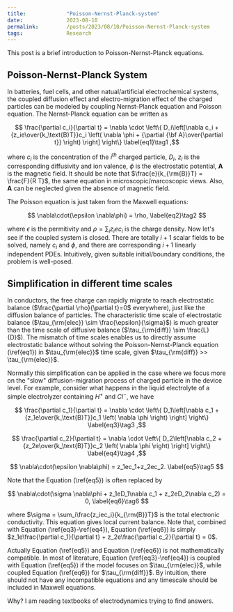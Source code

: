 ```yaml
---
title:             "Poisson-Nernst-Planck-system"
date:              2023-08-10
permalink:         /posts/2023/08/10/Poisson-Nernst-Planck-system
tags:              Research
---
```


This post is a brief introduction to Poisson-Nernst-Planck equations.

## Poisson-Nernst-Planck System

In batteries, fuel cells, and other natual/artificial electrochemical systems, the coupled diffusion effect and electro-migration effect of the charged particles can be modeled by coupling Nernst-Planck equation and Poisson equation. The Nernst-Planck equation can be written as

$$ \frac{\partial c_i}{\partial t} = \nabla \cdot \left\{ D_i\left[\nabla c_i + {z_ie\over{k_\text{B}T}}c_i \left( \nabla \phi + {\partial {\bf A}\over{\partial t}} \right) \right] \right\} \label{eq1}\tag1 ,$$

where $c_i$ is the concentration of the $i^{th}$ charged particle, $D_i$, $z_i$ is the corresponding diffusivity and ion valence, $\phi$ is the electrostatic potential, $\mathbf{A}$ is the magnetic field. It should be note that $\frac{e}{k_{\rm{B}}T} = \frac{F}{R T}$, the same equation in microscopic/marcoscopic views. Also, $\mathbf{A}$ can be neglected given the absence of magnetic field.

The Poisson equation is just taken from the Maxwell equations:

$$ \nabla\cdot(\epsilon \nabla\phi) = \rho, \label{eq2}\tag2 $$

where $\epsilon$ is the permitivity and $\rho = \sum_{i}z_iec_i$ is the charge density. Now let's see if the coupled system is closed. There are totally $i+1$ scalar fields to be solved, namely $c_i$ and $\phi$, and there are corresponding $i+1$ linearly independent PDEs. Intuitively, given suitable initial/boundary conditions, the problem is well-posed.

## Simplification in different time scales

In conductors, the free charge can rapidly migrate to reach electrostatic balance ($\frac{\partial \rho}{\partial t}=0$ everywhere), just like the diffusion balance of particles. The characteristic time scale of electrostatic balance ($\tau_{\rm{elec}} \sim \frac{\epsilon}{\sigma}$) is much greater than the time scale of diffusive balance ($\tau_{\rm{diff}} \sim \frac{L}{D}$). The mismatch of time scales enables us to directly assume electrostatic balance without solving the Poisson-Nernst-Planck equation (\ref{eq1}) in $\tau_{\rm{elec}}$ time scale, given $\tau_{\rm{diff}} >> \tau_{\rm{elec}}$.

Normally this simplification can be applied in the case where we focus more on the "slow" diffusion-migration process of charged particle in the device level. For example, consider what happens in the liquid electrolyte of a simple electrolyzer containing $H^+$ and $Cl^-$, we have

$$ \frac{\partial c_1}{\partial t} = \nabla \cdot \left\{ D_1\left[\nabla c_1 + {z_1e\over{k_\text{B}T}}c_1 \left( \nabla \phi \right) \right] \right\} \label{eq3}\tag3 ,$$

$$ \frac{\partial c_2}{\partial t} = \nabla \cdot \left\{ D_2\left[\nabla c_2 + {z_2e\over{k_\text{B}T}}c_2 \left( \nabla \phi \right) \right] \right\} \label{eq4}\tag4 ,$$

$$ \nabla\cdot(\epsilon \nabla\phi) = z_1ec_1+z_2ec_2. \label{eq5}\tag5 $$

Note that the Equation (\ref{eq5}) is often replaced by

$$ \nabla\cdot(\sigma \nabla\phi + z_1eD_1\nabla c_1 + z_2eD_2\nabla c_2) = 0, \label{eq6}\tag6 $$

where $\sigma = \sum_i\frac{z_iec_i}{k_{\rm{B}}T}$ is the total electronic conductivity. This equation gives local current balance. Note that, combined with Equation (\ref{eq3}-\ref{eq4}), Equation (\ref{eq6}) is simply $z_1e\frac{\partial c_1}{\partial t} + z_2e\frac{\partial c_2}{\partial t} = 0$.

Actually Equation (\ref{eq5}) and Equation (\ref{eq6}) is not mathematically compatible. In most of literature, Equation (\ref{eq3}-\ref{eq4}) is coupled with Equation (\ref{eq5}) if the model focuses on $\tau_{\rm{elec}}$, while coupled Equation (\ref{eq6}) for $\tau_{\rm{diff}}$. By intuition, there should not have any incompatible equations and any timescale should be included in Maxwell equations.

Why? I am reading textbooks of electrodynamics trying to find answers.
